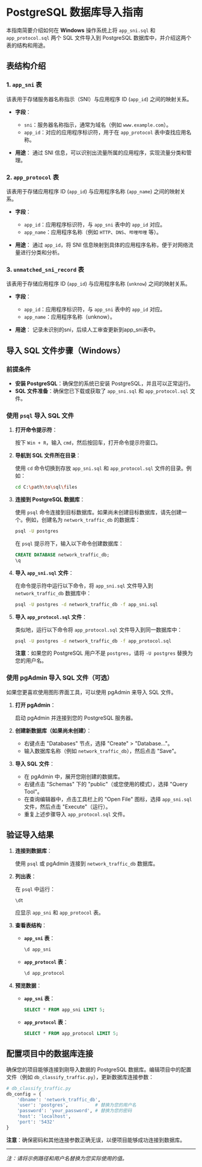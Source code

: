 # PostgreSQL 数据库导入指南

本指南简要介绍如何在 **Windows** 操作系统上将 `app_sni.sql` 和 `app_protocol.sql` 两个 SQL 文件导入到 PostgreSQL 数据库中，并介绍这两个表的结构和用途。

## 表结构介绍

### 1. `app_sni` 表

该表用于存储服务器名称指示（SNI）与应用程序 ID (`app_id`) 之间的映射关系。

- **字段**：
  - `sni`：服务器名称指示，通常为域名（例如 `www.example.com`）。
  - `app_id`：对应的应用程序标识符，用于在 `app_protocol` 表中查找应用名称。

- **用途**：
  通过 SNI 信息，可以识别出流量所属的应用程序，实现流量分类和管理。

### 2. `app_protocol` 表

该表用于存储应用程序 ID (`app_id`) 与应用程序名称 (`app_name`) 之间的映射关系。

- **字段**：
  - `app_id`：应用程序标识符，与 `app_sni` 表中的 `app_id` 对应。
  - `app_name`：应用程序名称（例如 `HTTP`、`DNS`、`哔哩哔哩` 等）。

- **用途**：
  通过 `app_id`，将 SNI 信息映射到具体的应用程序名称，便于对网络流量进行分类和分析。

### 3. `unmatched_sni_record` 表

该表用于存储应用程序 ID (`app_id`) 与应用程序名称 (`unknow`) 之间的映射关系。

- **字段**：
  - `app_id`：应用程序标识符，与 `app_sni` 表中的 `app_id` 对应。
  - `app_name`：应用程序名称（unknow）。

- **用途**：
  记录未识别的sni，后续人工审查更新到app_sni表中。

## 导入 SQL 文件步骤（Windows）

### 前提条件

- **安装 PostgreSQL**：确保您的系统已安装 PostgreSQL，并且可以正常运行。
- **SQL 文件准备**：确保您已下载或获取了 `app_sni.sql` 和 `app_protocol.sql` 文件。

### 使用 `psql` 导入 SQL 文件

1. **打开命令提示符**：

   按下 `Win + R`，输入 `cmd`，然后按回车，打开命令提示符窗口。

2. **导航到 SQL 文件所在目录**：

   使用 `cd` 命令切换到存放 `app_sni.sql` 和 `app_protocol.sql` 文件的目录。例如：
   ```bash
   cd C:\path\to\sql\files
   ```

3. **连接到 PostgreSQL 数据库**：

   使用 `psql` 命令连接到目标数据库。如果尚未创建目标数据库，请先创建一个。例如，创建名为 `network_traffic_db` 的数据库：
   ```bash
   psql -U postgres
   ```
   在 `psql` 提示符下，输入以下命令创建数据库：
   ```sql
   CREATE DATABASE network_traffic_db;
   \q
   ```

4. **导入 `app_sni.sql` 文件**：

   在命令提示符中运行以下命令，将 `app_sni.sql` 文件导入到 `network_traffic_db` 数据库中：
   ```bash
   psql -U postgres -d network_traffic_db -f app_sni.sql
   ```

5. **导入 `app_protocol.sql` 文件**：

   类似地，运行以下命令将 `app_protocol.sql` 文件导入到同一数据库中：
   ```bash
   psql -U postgres -d network_traffic_db -f app_protocol.sql
   ```

   **注意**：如果您的 PostgreSQL 用户不是 `postgres`，请将 `-U postgres` 替换为您的用户名。

### 使用 pgAdmin 导入 SQL 文件（可选）

如果您更喜欢使用图形界面工具，可以使用 pgAdmin 来导入 SQL 文件。

1. **打开 pgAdmin**：

   启动 pgAdmin 并连接到您的 PostgreSQL 服务器。

2. **创建新数据库（如果尚未创建）**：

   - 右键点击 "Databases" 节点，选择 "Create" > "Database..."。
   - 输入数据库名称（例如 `network_traffic_db`），然后点击 "Save"。

3. **导入 SQL 文件**：

   - 在 pgAdmin 中，展开您刚创建的数据库。
   - 右键点击 "Schemas" 下的 "public"（或您使用的模式），选择 "Query Tool"。
   - 在查询编辑器中，点击工具栏上的 "Open File" 图标，选择 `app_sni.sql` 文件，然后点击 "Execute"（运行）。
   - 重复上述步骤导入 `app_protocol.sql` 文件。

## 验证导入结果

1. **连接到数据库**：

   使用 `psql` 或 pgAdmin 连接到 `network_traffic_db` 数据库。

2. **列出表**：

   在 `psql` 中运行：
   ```sql
   \dt
   ```
   应显示 `app_sni` 和 `app_protocol` 表。

3. **查看表结构**：

   - **`app_sni` 表**：
     ```sql
     \d app_sni
     ```
   - **`app_protocol` 表**：
     ```sql
     \d app_protocol
     ```

4. **预览数据**：

   - **`app_sni` 表**：
     ```sql
     SELECT * FROM app_sni LIMIT 5;
     ```
   - **`app_protocol` 表**：
     ```sql
     SELECT * FROM app_protocol LIMIT 5;
     ```

## 配置项目中的数据库连接

确保您的项目能够连接到刚导入数据的 PostgreSQL 数据库。编辑项目中的配置文件（例如 `db_classify_traffic.py`），更新数据库连接参数：

```python
# db_classify_traffic.py
db_config = {
    'dbname': 'network_traffic_db',
    'user': 'postgres',          # 替换为您的用户名
    'password': 'your_password', # 替换为您的密码
    'host': 'localhost',
    'port': '5432'
}
```

**注意**：确保密码和其他连接参数正确无误，以便项目能够成功连接到数据库。

---

*注：请将示例路径和用户名替换为您实际使用的值。*